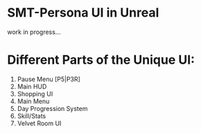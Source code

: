 # SMT-Persona UI in Unreal
work in progress...
# Different Parts of the Unique UI:
1. Pause Menu [P5|P3R]
2. Main HUD
3. Shopping UI
4. Main Menu
5. Day Progression System
6. Skill/Stats
7. Velvet Room UI
